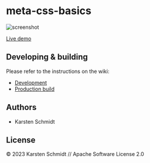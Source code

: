 # meta-css-basics

![screenshot](https://raw.githubusercontent.com/thi-ng/umbrella/develop/assets/examples/meta-css-basics.png)

[Live demo](http://demo.thi.ng/umbrella/meta-css-basics/)

## Developing & building

Please refer to the instructions on the wiki:

- [Development](https://github.com/thi-ng/umbrella/wiki/Development-mode-for-examples-using-thi.ng-meta%E2%80%90css)
- [Production build](https://github.com/thi-ng/umbrella/wiki/Example-build-instructions)

## Authors

- Karsten Schmidt

## License

&copy; 2023 Karsten Schmidt // Apache Software License 2.0
